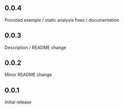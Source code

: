 ## 0.0.4
Provided example / static analysis fixes / documentation

## 0.0.3
Description / README change

## 0.0.2
Minor README change

## 0.0.1
Initial release
